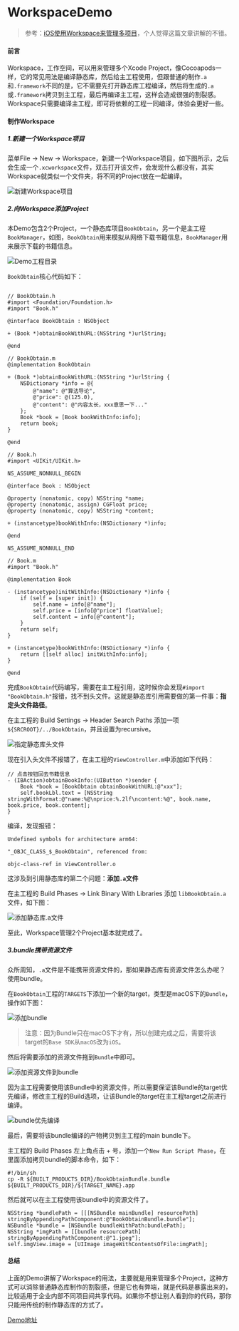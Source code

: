 # WorkspaceDemo
> 参考：[iOS使用Workspace来管理多项目](https://www.jianshu.com/p/b6c59d8ed2c9)，个人觉得这篇文章讲解的不错。

#### 前言

Workspace，工作空间，可以用来管理多个Xcode Project，像Cocoapods一样，它的常见用法是编译静态库，然后给主工程使用，但跟普通的制作`.a`和`.framework`不同的是，它不需要先打开静态库工程编译，然后将生成的`.a`或`.framework`拷贝到主工程，最后再编译主工程，这样会造成很强的割裂感。Workspace只需要编译主工程，即可将依赖的工程一同编译，体验会更好一些。

#### 制作Workspace

##### 1.新建一个Workspace项目

菜单File -> New -> Workspace，新建一个Workspace项目，如下图所示，之后会生成一个`.xcworkspace`文件，双击打开该文件，会发现什么都没有，其实Workspace就类似一个文件夹，将不同的Project放在一起编译。

![新建Workspace项目](https://upload-images.jianshu.io/upload_images/1499740-7c90ac22b6274db4.png?imageMogr2/auto-orient/strip%7CimageView2/2/w/620)

##### 2.向Workspace添加Project

本Demo包含2个Project，一个静态库项目`BookObtain`，另一个是主工程`BookManager`，如图，`BookObtain`用来模拟从网络下载书籍信息，`BookManager`用来展示下载的书籍信息。

![Demo工程目录](https://upload-images.jianshu.io/upload_images/1499740-4544e03f02f94f99.png?imageMogr2/auto-orient/strip%7CimageView2/2/w/1240)

`BookObtain`核心代码如下：

```

// BookObtain.h
#import <Foundation/Foundation.h>
#import "Book.h"

@interface BookObtain : NSObject

+ (Book *)obtainBookWithURL:(NSString *)urlString;

@end

// BookObtain.m
@implementation BookObtain

+ (Book *)obtainBookWithURL:(NSString *)urlString {
    NSDictionary *info = @{
        @"name": @"算法导论",
        @"price": @(125.0),
        @"content": @"内容太长，xxx意思一下..."
    };
    Book *book = [Book bookWithInfo:info];
    return book;
}

@end
```
```
// Book.h
#import <UIKit/UIKit.h>

NS_ASSUME_NONNULL_BEGIN

@interface Book : NSObject

@property (nonatomic, copy) NSString *name;
@property (nonatomic, assign) CGFloat price;
@property (nonatomic, copy) NSString *content;

+ (instancetype)bookWithInfo:(NSDictionary *)info;

@end

NS_ASSUME_NONNULL_END

// Book.m
#import "Book.h"

@implementation Book

- (instancetype)initWithInfo:(NSDictionary *)info {
    if (self = [super init]) {
        self.name = info[@"name"];
        self.price = [info[@"price"] floatValue];
        self.content = info[@"content"];
    }
    return self;
}

+ (instancetype)bookWithInfo:(NSDictionary *)info {
    return [[self alloc] initWithInfo:info];
}

@end
```

完成`BookObtain`代码编写，需要在主工程引用，这时候你会发现`#import "BookObtain.h"`报错，找不到头文件。这就是静态库引用需要做的第一件事：**指定头文件路径**。

在主工程的 Build Settings -> Header Search Paths 添加一项 `${SRCROOT}/../BookObtain`，并且设置为recursive。

![指定静态库头文件](https://upload-images.jianshu.io/upload_images/1499740-5b0dd06665e67ddf.png?imageMogr2/auto-orient/strip%7CimageView2/2/w/800)

现在引入头文件不报错了，在主工程的`ViewController.m`中添加如下代码：

```
// 点击按钮回去书籍信息
- (IBAction)obtainBookInfo:(UIButton *)sender {
    Book *book = [BookObtain obtainBookWithURL:@"xxx"];
    self.bookLbl.text = [NSString stringWithFormat:@"name:%@\nprice:%.2lf\ncontent:%@", book.name, book.price, book.content];
}
```

编译，发现报错：

```
Undefined symbols for architecture arm64:

"_OBJC_CLASS_$_BookObtain", referenced from:

objc-class-ref in ViewController.o
```

这涉及到引用静态库的第二个问题：**添加`.a`文件**

在主工程的  Build Phases -> Link Binary With Libraries 添加 `libBookObtain.a` 文件，如下图：

![添加静态库.a文件](https://upload-images.jianshu.io/upload_images/1499740-992a923ba8c8ab55.png?imageMogr2/auto-orient/strip%7CimageView2/2/w/800)

至此，Workspace管理2个Project基本就完成了。

##### 3.bundle携带资源文件

众所周知，`.a`文件是不能携带资源文件的，那如果静态库有资源文件怎么办呢？使用bundle。

在`BookObtain`工程的`TARGETS`下添加一个新的target，类型是macOS下的`Bundle`，操作如下图：

![添加bundle](https://upload-images.jianshu.io/upload_images/1499740-cca33b60a6e9e681.png?imageMogr2/auto-orient/strip%7CimageView2/2/w/800)

> 注意：因为Bundle只在macOS下才有，所以创建完成之后，需要将该target的`Base SDK`从`macOS`改为`iOS`。

然后将需要添加的资源文件拖到`Bundle`中即可。

![添加资源文件到bundle](https://upload-images.jianshu.io/upload_images/1499740-3036c663e5d0b450.png?imageMogr2/auto-orient/strip%7CimageView2/2/w/1240)

因为主工程需要使用该Bundle中的资源文件，所以需要保证该Bundle的target优先编译，修改主工程的Build选项，让该Bundle的target在主工程target之前进行编译。

![bundle优先编译](https://upload-images.jianshu.io/upload_images/1499740-f47e8469ca1484a5.png?imageMogr2/auto-orient/strip%7CimageView2/2/w/800)

最后，需要将该bundle编译的产物拷贝到主工程的main bundle下。

主工程的 Build Phases 左上角点击 + 号，添加一个`New Run Script Phase`，在里面添加拷贝bundle的脚本命令，如下：

```
#!/bin/sh
cp -R ${BUILT_PRODUCTS_DIR}/BookObtainBundle.bundle ${BUILT_PRODUCTS_DIR}/${TARGET_NAME}.app
```

然后就可以在主工程使用该bundle中的资源文件了。

```
NSString *bundlePath = [[[NSBundle mainBundle] resourcePath] stringByAppendingPathComponent:@"BookObtainBundle.bundle"];
NSBundle *bundle = [NSBundle bundleWithPath:bundlePath];
NSString *imgPath = [[bundle resourcePath] stringByAppendingPathComponent:@"1.jpeg"];
self.imgView.image = [UIImage imageWithContentsOfFile:imgPath];
```

#### 总结

上面的Demo讲解了Workspace的用法，主要就是用来管理多个Project，这种方式可以消除普通静态库制作的割裂感，但是它也有弊端，就是代码是暴露出来的，比较适用于企业内部不同项目间共享代码。如果你不想让别人看到你的代码，那你只能用传统的制作静态库的方式了。

[Demo地址](https://github.com/Zhangyanshen/WorkspaceDemo)

